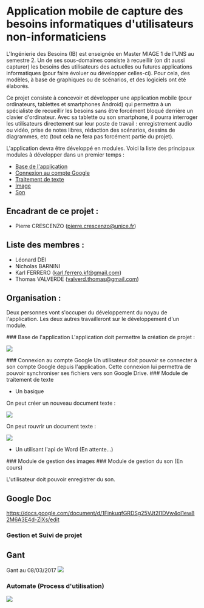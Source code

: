 # Application mobile de capture des besoins informatiques d'utilisateurs non-informaticiens 

  L'Ingénierie des Besoins (IB) est enseignée en Master MIAGE 1 de l'UNS au semestre 2. Un de ses sous-domaines consiste à recueillir (on dit aussi capturer) les besoins des utilisateurs des actuelles ou futures applications informatiques (pour faire évoluer ou développer celles-ci). Pour cela, des modèles, à base de graphiques ou de scénarios, et des logiciels ont été élaborés. 

  Ce projet consiste à concevoir et développer une application mobile (pour ordinateurs, tablettes et smartphones Android) qui permettra à un spécialiste de recueillir les besoins sans être forcément bloqué derrière un clavier d'ordinateur. Avec sa tablette ou son smartphone, il pourra interroger les utilisateurs directement sur leur poste de travail : enregistrement audio ou vidéo, prise de notes libres, rédaction des scénarios, dessins de diagrammes, etc (tout cela ne fera pas forcément partie du projet). 

L'application devra être développé en modules. Voici la liste des principaux modules à développer dans un premier temps : 

* [Base de l'application](#base)
* [Connexion au compte Google](#google)
* [Traitement de texte](#texte)
* [Image](#image)
* [Son](#son)



## Encadrant de ce projet :
* Pierre CRESCENZO (pierre.crescenzo@unice.fr)

## Liste des membres :
* Léonard DEI
* Nicholas BARNINI
* Karl FERRERO (karl.ferrero.kf@gmail.com)
* Thomas VALVERDE (valverd.thomas@gmail.com)

## Organisation :
Deux personnes vont s'occuper du développement du noyau de l'application.
Les deux autres travailleront sur le développement d'un module.

<a id="base"/>
### Base de l'application
L'application doit permettre la création de projet :

![](http://i.giphy.com/bbxuvsC29ygNy.gif)

<a id="google"/>
### Connexion au compte Google
Un utilisateur doit pouvoir se connecter à son compte Google depuis l'application. Cette connexion lui permettra de pouvoir synchroniser ses fichiers vers son Google Drive.

<a id="texte"/>
### Module de traitement de texte

- Un basique

On peut créer un nouveau document texte :

![](http://i.giphy.com/ND8wm1zpEUunm.gif)


On peut rouvrir un document texte :

![](http://i.giphy.com/OeRArdPKuOsEg.gif)

- Un utilisant l'api de Word
(En attente...)


<a id="image"/>
### Module de gestion des images


<a id="son"/>
### Module de gestion du son
(En cours)

L'utilisateur doit pouvoir enregistrer du son.

## Google Doc 
https://docs.google.com/document/d/1FinkuqfGRDSg25VJt2I1DVw4ol1ew82M6A3E4d-ZlXs/edit

### Gestion et Suivi de projet
## Gant
Gant au 08/03/2017
![](https://scontent.xx.fbcdn.net/v/t35.0-12/17200826_10213023687250830_1937669843_o.png?oh=e797d4a3956622c7f6511a18c8de2fc0&oe=58C23E11)

### Automate (Process d'utilisation)
![](https://scontent.xx.fbcdn.net/v/t34.0-12/17160978_10213023945857295_1718440189_n.png?oh=fadb744ecfe5af864e4f0a3e5a5a37a7&oe=58C25572)
